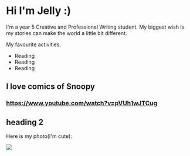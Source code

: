 # Hi I'm Jelly :)

I'm a year 5 Creative and Professional Writing student. My biggest wish is my stories can make the world a little bit different.

My favourite activities:
* Reading
* Reading
* Reading

## I love comics of Snoopy

### https://www.youtube.com/watch?v=pVUh1wJTCug

## heading 2

Here is my photo(I'm cute):

![](https://pbs.twimg.com/profile_images/3509153822/c75e668eb13d39b154c196510462f5d2_400x400.jpeg)
